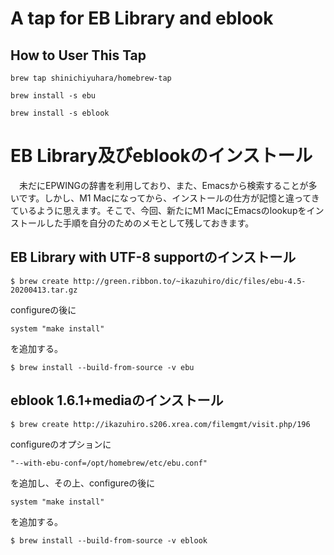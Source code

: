 # A tap for EB Library and eblook

## How to User This Tap

    brew tap shinichiyuhara/homebrew-tap

    brew install -s ebu

    brew install -s eblook

# EB Library及びeblookのインストール

　未だにEPWINGの辞書を利用しており、また、Emacsから検索することが多いです。しかし、M1 Macになってから、インストールの仕方が記憶と違ってきているように思えます。そこで、今回、新たにM1 MacにEmacsのlookupをインストールした手順を自分のためのメモとして残しておきます。

## EB Library with UTF-8 supportのインストール

    $ brew create http://green.ribbon.to/~ikazuhiro/dic/files/ebu-4.5-20200413.tar.gz

configureの後に

    system "make install"

を追加する。

    $ brew install --build-from-source -v ebu

## eblook 1.6.1+mediaのインストール

    $ brew create http://ikazuhiro.s206.xrea.com/filemgmt/visit.php/196

configureのオプションに

    "--with-ebu-conf=/opt/homebrew/etc/ebu.conf"

を追加し、その上、configureの後に

    system "make install"

を追加する。

    $ brew install --build-from-source -v eblook


